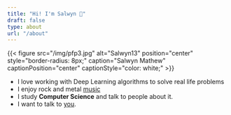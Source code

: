```yaml
---
title: "Hi! I'm Salwyn 👋"
draft: false
type: about
url: "/about"
---
```

{{< figure src="/img/pfp3.jpg" alt="Salwyn13" position="center" style="border-radius: 8px;" caption="Salwyn Mathew" captionPosition="center" captionStyle="color: white;" >}}

- I love working with Deep Learning algorithms to solve real life problems
- I enjoy rock and metal [music](https://open.spotify.com/user/31mxx4g5q44fzgowxglmktzmiqia?si=b53a3868f2b84bec)
- I study **Computer Science** and talk to people about it.
- I want to talk to [you](https://mail.google.com/mail/u/0/?fs=1&to=salwynmathew13@gmail.com&tf=cm).
